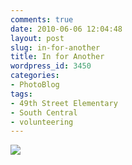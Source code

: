 ```yaml
---
comments: true
date: 2010-06-06 12:04:48
layout: post
slug: in-for-another
title: In for Another
wordpress_id: 3450
categories:
- PhotoBlog
tags:
- 49th Street Elementary
- South Central
- volunteering
---
```


![](http://ryanfitzer.com/main/wp-content/uploads/2010/06/2010-06-05-at-12-47-28.jpg)

